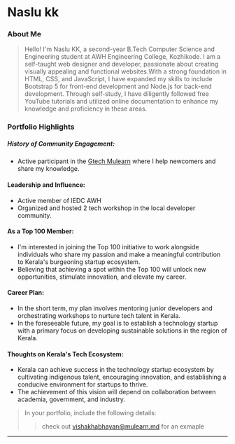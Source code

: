 # Naslu kk

### About Me

> Hello! I'm Naslu KK, a second-year B.Tech Computer Science and Engineering student at AWH Engineering College, Kozhikode. I am a self-taught web designer and developer, passionate about creating visually appealing and functional websites.With a strong foundation in HTML, CSS, and JavaScript, I have expanded my skills to include Bootstrap 5 for front-end development and Node.js for back-end development. Through self-study, I have diligently followed free YouTube tutorials and utilized online documentation to enhance my knowledge and proficiency in these areas.


### Portfolio Highlights

##### History of Community Engagement:

- Active participant in the [Gtech Mulearn](https://discord.gg/tech-community) where I help newcomers and share my knowledge.

#### Leadership and Influence:

- Active member of IEDC AWH
- Organized and hosted 2 tech workshop in the local developer community.

#### As a Top 100 Member:

- I'm interested in joining the Top 100 initiative to work alongside individuals who share my passion and make a meaningful contribution to Kerala's burgeoning startup ecosystem.
- Believing that achieving a spot within the Top 100 will unlock new opportunities, stimulate innovation, and elevate my career.

#### Career Plan:

- In the short term, my plan involves mentoring junior developers and orchestrating workshops to nurture tech talent in Kerala.
- In the foreseeable future, my goal is to establish a technology startup with a primary focus on developing sustainable solutions in the region of Kerala.


#### Thoughts on Kerala's Tech Ecosystem:

- Kerala can achieve success in the technology startup ecosystem by cultivating indigenous talent, encouraging innovation, and establishing a conducive environment for startups to thrive.
- The achievement of this vision will depend on collaboration between academia, government, and industry.

> In your portfolio, include the following details:
>> check out [vishakhabhayan@mulearn.md](./profile/vishakhabhayan@mulearn.md) for an exmaple

---

